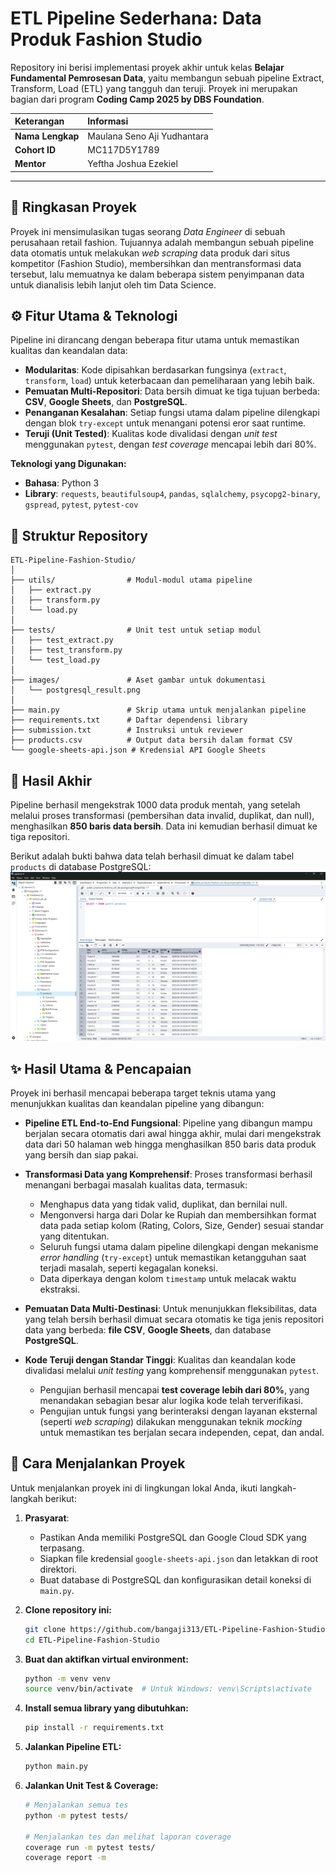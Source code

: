 # ETL Pipeline Sederhana: Data Produk Fashion Studio

Repository ini berisi implementasi proyek akhir untuk kelas **Belajar Fundamental Pemrosesan Data**, yaitu membangun sebuah pipeline Extract, Transform, Load (ETL) yang tangguh dan teruji. Proyek ini merupakan bagian dari program **Coding Camp 2025 by DBS Foundation**.

| Keterangan     | Informasi                         |
| :------------- | :---------------------------------- |
| **Nama Lengkap** | Maulana Seno Aji Yudhantara         |
| **Cohort ID** | MC117D5Y1789                        |
| **Mentor** | Yeftha Joshua Ezekiel               |

---

## 📖 Ringkasan Proyek

Proyek ini mensimulasikan tugas seorang *Data Engineer* di sebuah perusahaan retail fashion. Tujuannya adalah membangun sebuah pipeline data otomatis untuk melakukan *web scraping* data produk dari situs kompetitor (Fashion Studio), membersihkan dan mentransformasi data tersebut, lalu memuatnya ke dalam beberapa sistem penyimpanan data untuk dianalisis lebih lanjut oleh tim Data Science.

## ⚙️ Fitur Utama & Teknologi

Pipeline ini dirancang dengan beberapa fitur utama untuk memastikan kualitas dan keandalan data:
-   **Modularitas**: Kode dipisahkan berdasarkan fungsinya (`extract`, `transform`, `load`) untuk keterbacaan dan pemeliharaan yang lebih baik.
-   **Pemuatan Multi-Repositori**: Data bersih dimuat ke tiga tujuan berbeda: **CSV**, **Google Sheets**, dan **PostgreSQL**.
-   **Penanganan Kesalahan**: Setiap fungsi utama dalam pipeline dilengkapi dengan blok `try-except` untuk menangani potensi eror saat runtime.
-   **Teruji (Unit Tested)**: Kualitas kode divalidasi dengan *unit test* menggunakan `pytest`, dengan *test coverage* mencapai lebih dari 80%.

**Teknologi yang Digunakan:**
-   **Bahasa**: Python 3
-   **Library**: `requests`, `beautifulsoup4`, `pandas`, `sqlalchemy`, `psycopg2-binary`, `gspread`, `pytest`, `pytest-cov`

## 📁 Struktur Repository
```
ETL-Pipeline-Fashion-Studio/
│
├── utils/                # Modul-modul utama pipeline
│   ├── extract.py
│   ├── transform.py
│   └── load.py
│
├── tests/                # Unit test untuk setiap modul
│   ├── test_extract.py
│   ├── test_transform.py
│   └── test_load.py
│
├── images/               # Aset gambar untuk dokumentasi
│   └── postgresql_result.png
│
├── main.py               # Skrip utama untuk menjalankan pipeline
├── requirements.txt      # Daftar dependensi library
├── submission.txt        # Instruksi untuk reviewer
├── products.csv          # Output data bersih dalam format CSV
└── google-sheets-api.json # Kredensial API Google Sheets
```

## 🚀 Hasil Akhir

Pipeline berhasil mengekstrak 1000 data produk mentah, yang setelah melalui proses transformasi (pembersihan data invalid, duplikat, dan null), menghasilkan **850 baris data bersih**. Data ini kemudian berhasil dimuat ke tiga repositori.

Berikut adalah bukti bahwa data telah berhasil dimuat ke dalam tabel `products` di database PostgreSQL:
![Hasil di PostgreSQL](images/postgresql_result.png)

## ✨ Hasil Utama & Pencapaian

Proyek ini berhasil mencapai beberapa target teknis utama yang menunjukkan kualitas dan keandalan pipeline yang dibangun:

* **Pipeline ETL End-to-End Fungsional**: Pipeline yang dibangun mampu berjalan secara otomatis dari awal hingga akhir, mulai dari mengekstrak data dari 50 halaman web hingga menghasilkan 850 baris data produk yang bersih dan siap pakai.

* **Transformasi Data yang Komprehensif**: Proses transformasi berhasil menangani berbagai masalah kualitas data, termasuk:
    * Menghapus data yang tidak valid, duplikat, dan bernilai null.
    * Mengonversi harga dari Dolar ke Rupiah dan membersihkan format data pada setiap kolom (Rating, Colors, Size, Gender) sesuai standar yang ditentukan.
    * Seluruh fungsi utama dalam pipeline dilengkapi dengan mekanisme *error handling* (`try-except`) untuk memastikan ketangguhan saat terjadi masalah, seperti kegagalan koneksi.
    * Data diperkaya dengan kolom `timestamp` untuk melacak waktu ekstraksi.

* **Pemuatan Data Multi-Destinasi**: Untuk menunjukkan fleksibilitas, data yang telah bersih berhasil dimuat secara otomatis ke tiga jenis repositori data yang berbeda: **file CSV**, **Google Sheets**, dan database **PostgreSQL**.

* **Kode Teruji dengan Standar Tinggi**: Kualitas dan keandalan kode divalidasi melalui *unit testing* yang komprehensif menggunakan `pytest`.
    * Pengujian berhasil mencapai **test coverage lebih dari 80%**, yang menandakan sebagian besar alur logika kode telah terverifikasi.
    * Pengujian untuk fungsi yang berinteraksi dengan layanan eksternal (seperti *web scraping*) dilakukan menggunakan teknik *mocking* untuk memastikan tes berjalan secara independen, cepat, dan andal.

## 🚀 Cara Menjalankan Proyek

Untuk menjalankan proyek ini di lingkungan lokal Anda, ikuti langkah-langkah berikut:

1.  **Prasyarat**:
    -   Pastikan Anda memiliki PostgreSQL dan Google Cloud SDK yang terpasang.
    -   Siapkan file kredensial `google-sheets-api.json` dan letakkan di root direktori.
    -   Buat database di PostgreSQL dan konfigurasikan detail koneksi di `main.py`.

2.  **Clone repository ini:**
    ```bash
    git clone https://github.com/bangaji313/ETL-Pipeline-Fashion-Studio.git
    cd ETL-Pipeline-Fashion-Studio
    ```

3.  **Buat dan aktifkan virtual environment:**
    ```bash
    python -m venv venv
    source venv/bin/activate  # Untuk Windows: venv\Scripts\activate
    ```

4.  **Install semua library yang dibutuhkan:**
    ```bash
    pip install -r requirements.txt
    ```

5.  **Jalankan Pipeline ETL:**
    ```bash
    python main.py
    ```

6.  **Jalankan Unit Test & Coverage:**
    ```bash
    # Menjalankan semua tes
    python -m pytest tests/

    # Menjalankan tes dan melihat laporan coverage
    coverage run -m pytest tests/
    coverage report -m
    ```
